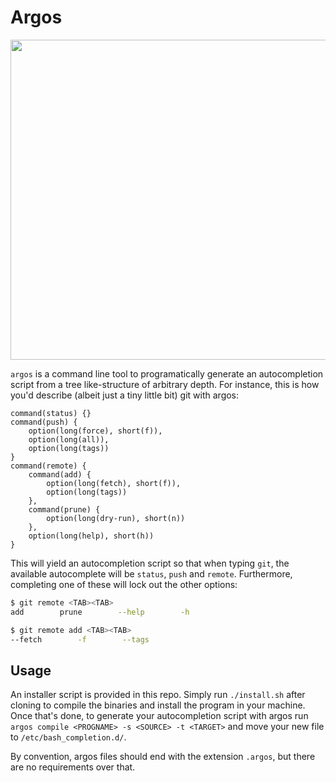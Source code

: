 # Argos

<p align="center">
  <img width="512" src="https://previews.123rf.com/images/ververidis/ververidis1902/ververidis190200181/117571543-aerial-view-of-larisa-castle-in-argos-city-at-peloponnese-peninsula-greece.jpg" />
</p>

`argos` is a command line tool to programatically generate an autocompletion script from a tree like-structure of arbitrary depth. For instance, this is how you'd describe (albeit just a tiny little bit) git with argos:
```argos
command(status) {}
command(push) {
    option(long(force), short(f)),
    option(long(all)),
    option(long(tags))
}
command(remote) {
    command(add) {
        option(long(fetch), short(f)),
        option(long(tags))
    },
    command(prune) {
        option(long(dry-run), short(n))
    },
    option(long(help), short(h))
}
```

This will yield an autocompletion script so that when typing `git`, the available autocomplete will be `status`, `push` and `remote`. Furthermore, completing one of these will lock out the other options:
```bash
$ git remote <TAB><TAB>
add        prune        --help        -h

$ git remote add <TAB><TAB>
--fetch        -f        --tags
```

## Usage

An installer script is provided in this repo. Simply run `./install.sh` after cloning to compile the binaries and install the program in your machine. Once that's done, to generate your autocompletion script with argos run `argos compile <PROGNAME> -s <SOURCE> -t <TARGET>` and move your new file to `/etc/bash_completion.d/`.

By convention, argos files should end with the extension `.argos`, but there are no requirements over that.
